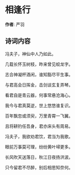 # 相逢行

**作者**: 严羽

## 诗词内容

冯夫子，神仙中人乃如此。

几载长怀玉树枝，昨来曾见蛟龙字。

志合神凝杯酒闲，谁知豁尽平生事。

与君高会日挥金，击剑谈玄复弄琴。

看君自是青云器，何事常悬沧海心。

我今与君真莫逆，世上悠悠谁复识。

百年飘忽或须臾，万里青霄一飞翼。

且将耕钓任吾身，君亦床头有周易。

冯夫子，我欲劝君饮，君当为我歌。

眼前万事莫可理，纷纷黄叶埽更多。

长风吹天送落日，秋江日夜扬洪波。

只今留君不尽醉，别后相思知奈何。

